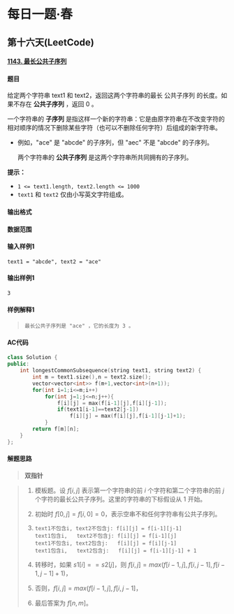 # 每日一题·春

## 第十六天(LeetCode)

#### [1143. 最长公共子序列](https://leetcode-cn.com/problems/longest-common-subsequence/)

#### 题目

给定两个字符串 text1 和 text2，返回这两个字符串的最长 公共子序列 的长度。如果不存在 **公共子序列** ，返回 0 。

一个字符串的 **子序列** 是指这样一个新的字符串：它是由原字符串在不改变字符的相对顺序的情况下删除某些字符（也可以不删除任何字符）后组成的新字符串。

- 例如，"ace" 是 "abcde" 的子序列，但 "aec" 不是 "abcde" 的子序列。

  两个字符串的 **公共子序列** 是这两个字符串所共同拥有的子序列。

**提示：**

- `1 <= text1.length, text2.length <= 1000`
- `text1` 和 `text2` 仅由小写英文字符组成。

#### 输出格式



#### 数据范围



#### 输入样例1

```
text1 = "abcde", text2 = "ace" 
```

#### 输出样例1

```
3
```

#### 样例解释1

> ```
> 最长公共子序列是 "ace" ，它的长度为 3 。
> ```

#### AC代码

```c++
class Solution {
public:
    int longestCommonSubsequence(string text1, string text2) {
        int m = text1.size(),n = text2.size();
        vector<vector<int>> f(m+1,vector<int>(n+1));
        for(int i=1;i<=m;i++)
            for(int j=1;j<=n;j++){
                f[i][j] = max(f[i-1][j],f[i][j-1]);
                if(text1[i-1]==text2[j-1])
                    f[i][j] = max(f[i][j],f[i-1][j-1]+1);
            }
        return f[m][n];
    }
};
```

#### 解题思路

> **双指针**

>  1. 模板题。设 $f[i,j]$ 表示第一个字符串的前 $i$ 个字符和第二个字符串的前 $j$ 个字符的最长公共子序列。这里的字符串的下标假设从 1 开始。
>
>  2. 初始时 $f[0,j]=f[i,0]=0$，表示空串不和任何字符串有公共子序列。
>
>  3.     text1不包含i, text2不包含j: f[i][j] = f[i-1][j-1]
>         text1包含i,   text2不包含j: f[i][j] = f[i-1][j]
>         text1不包含i, text2包含j:   f[i][j] = f[i][j-1]
>         text1包含i,   text2包含j:   f[i][j] = f[i-1][j-1] + 1
>
>  4. 转移时，如果 $s1[i]==s2[j]$，则 $f[i,j]=max(f[i−1,j],f[i,j−1],f[i−1,j−1]+1)$，
>
>  5. 否则，$f[i,j]=max(f[i−1,j],f[i,j−1]$，
>
>  6. 最后答案为 $f[n,m]$。
>
>  


